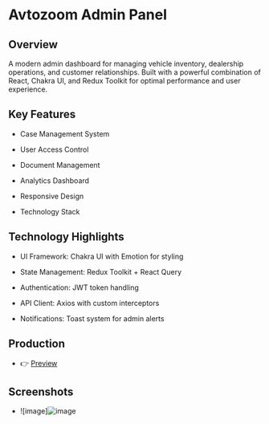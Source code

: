 # Avtozoom Admin Panel

## Overview
A modern admin dashboard for managing vehicle inventory, dealership operations, and customer relationships. Built with a powerful combination of React, Chakra UI, and Redux Toolkit for optimal performance and user experience.

## Key Features
- Case Management System

- User Access Control

- Document Management

- Analytics Dashboard

- Responsive Design

- Technology Stack

## Technology Highlights
- UI Framework: Chakra UI with Emotion for styling

- State Management: Redux Toolkit + React Query

- Authentication: JWT token handling

- API Client: Axios with custom interceptors

- Notifications: Toast system for admin alerts


## Production 
- 👉 [Preview](https://adminpanel-three-woad.vercel.app)

## Screenshots
- ![image]![image](https://github.com/user-attachments/assets/1559967e-532f-4033-9012-0b4c0c944be0)

